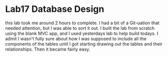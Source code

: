 # Lab17 Database Design

this lab took me around 2 hours to complete.  I had a bit of a Git-uation that needed attention, but I was able to sort it out.  I built
the lab from scratch using the blank MVC app, and I used yesterdays lab to help build todays.  I admit I wasn't fully sure about how I 
was supposed to include all the components of the tables until I got starting drawing out the tables and their relationships.  Then it
became fairly easy. 
